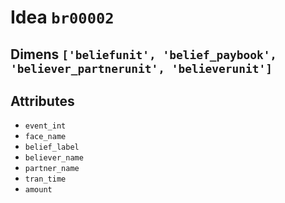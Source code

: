 # Idea `br00002`

## Dimens `['beliefunit', 'belief_paybook', 'believer_partnerunit', 'believerunit']`

## Attributes
- `event_int`
- `face_name`
- `belief_label`
- `believer_name`
- `partner_name`
- `tran_time`
- `amount`
